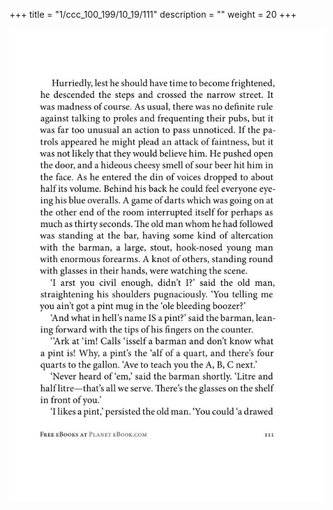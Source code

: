 +++
title = "1/ccc_100_199/10_19/111"
description = ""
weight = 20
+++

<img class="center-fit-jpg" src="/jpg_/out_jpg_1984__111.jpg" ></img>

